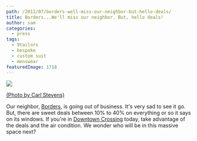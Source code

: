 ```yaml
---
path: /2011/07/borders-well-miss-our-neighbor-but-hello-deals/
title: Borders...We'll miss our neighbor. But, hello deals!
author: sam
categories: 
  - press
tags: 
  - 9tailors
  - bespoke
  - custom suit
  - menswear
featuredImage: 1718
---
```

[![](http://cbsboston.files.wordpress.com/2011/07/borders-downtown-crossing.jpg?w=300)](http://www.blogger.com/goog_1244216853)

[(Photo by Carl Stevens)](http://boston.cbslocal.com/2011/07/22/borders-book-stores-start-going-out-of-business-sales/)

Our neighbor, [Borders](http://borders.com/), is going out of business. It's very sad to see it go. But, there are sweet deals between 10% to 40% on everything or so it says on its windows. If you're in [Downtown Crossing](http://www.downtowncrossing.org/) today, take advantage of the deals and the air condition. We wonder who will be in this massive space next?